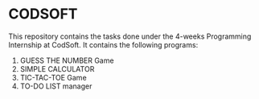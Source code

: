 # CODSOFT
This repository contains the tasks done under the 4-weeks Programming Internship at CodSoft.
It contains the following programs:
1. GUESS THE NUMBER Game
2. SIMPLE CALCULATOR
3. TIC-TAC-TOE Game
4. TO-DO LIST manager
